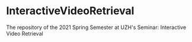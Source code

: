 # InteractiveVideoRetrieval
The repository of the 2021 Spring Semester at UZH's Seminar: Interactive Video Retrieval
